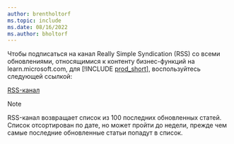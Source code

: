 ```yaml
---
author: brentholtorf
ms.topic: include
ms.date: 08/16/2022
ms.author: bholtorf
---
```

Чтобы подписаться на канал Really Simple Syndication (RSS) со всеми обновлениями, относящимися к контенту бизнес-функций на learn.microsoft.com, для [!INCLUDE [prod_short](prod_short.md)], воспользуйтесь следующей ссылкой:

[RSS-канал](/api/search/rss?$filter=scopes%2fany(t%3A%20t%20eq%20%27dynamics365-bc-app%27)&locale=en-us)

> [!NOTE]
> RSS-канал возвращает список из 100 последних обновленных статей. Список отсортирован по дате, но может пройти до недели, прежде чем самые последние обновленные статьи попадут в список.  
